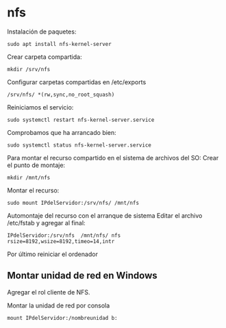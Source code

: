 # nfs
Instalación de paquetes:
```
sudo apt install nfs-kernel-server
```
Crear carpeta compartida:
```
mkdir /srv/nfs
```
Configurar carpetas compartidas en /etc/exports
```
/srv/nfs/ *(rw,sync,no_root_squash)
```
Reiniciamos el servicio:
```
sudo systemctl restart nfs-kernel-server.service
```
Comprobamos que ha arrancado bien:
```
sudo systemctl status nfs-kernel-server.service
```
Para montar el recurso compartido en el sistema de archivos del SO:
Crear el punto de montaje:
```
mkdir /mnt/nfs
```
Montar el recurso:
```
sudo mount IPdelServidor:/srv/nfs/ /mnt/nfs
```
Automontaje del recurso con el arranque de sistema
Editar el archivo /etc/fstab y agregar al final:
```
IPdelServidor:/srv/nfs  /mnt/nfs/ nfs rsize=8192,wsize=8192,timeo=14,intr
```
Por último reiniciar el ordenador

## Montar unidad de red en Windows
Agregar el rol cliente de NFS.

Montar la unidad de red por consola
```
mount IPdelServidor:/nombreunidad b:
```
